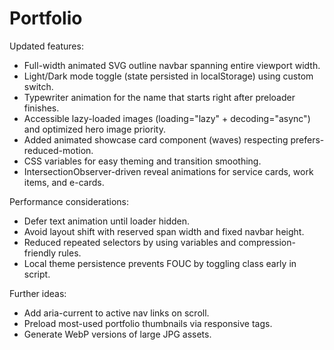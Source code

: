 # Portfolio

Updated features:

* Full-width animated SVG outline navbar spanning entire viewport width.
* Light/Dark mode toggle (state persisted in localStorage) using custom switch.
* Typewriter animation for the name that starts right after preloader finishes.
* Accessible lazy-loaded images (loading="lazy" + decoding="async") and optimized hero image priority.
* Added animated showcase card component (waves) respecting prefers-reduced-motion.
* CSS variables for easy theming and transition smoothing.
* IntersectionObserver-driven reveal animations for service cards, work items, and e-cards.

Performance considerations:

* Defer text animation until loader hidden.
* Avoid layout shift with reserved span width and fixed navbar height.
* Reduced repeated selectors by using variables and compression-friendly rules.
* Local theme persistence prevents FOUC by toggling class early in script.

Further ideas:

* Add aria-current to active nav links on scroll.
* Preload most-used portfolio thumbnails via responsive <link rel="preload" as="image"> tags.
* Generate WebP versions of large JPG assets.